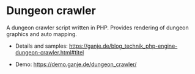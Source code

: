 # Dungeon crawler

A dungeon crawler script written in PHP. Provides rendering of dungeon graphics and auto mapping.

* Details and samples: https://ganje.de/blog_technik_php-engine-dungeon-crawler.html#titel

* Demo: https://demo.ganje.de/dungeon_crawler/

